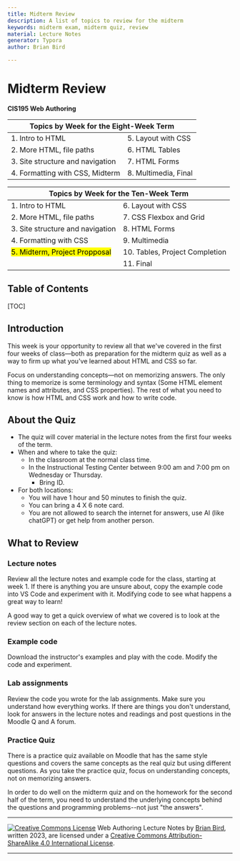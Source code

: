 ```yaml
---
title: Midterm Review
description: A list of topics to review for the midterm
keywords: midterm exam, midterm quiz, review
material: Lecture Notes
generator: Typora
author: Brian Bird

---
```


<h1>Midterm Review</h1>

**CIS195 Web Authoring**

<table hidden>
  <thead>
    <tr>
      <th colspan="2">Topics by Week for the Eight-Week Term</th>
    </tr>
  </thead>
  <tbody>
    <tr>
      <td>1. Intro to HTML</td>
      <td>5. Layout with CSS</td>
    </tr>
    <tr>
      <td>2. More HTML, file paths</td>
      <td>6. HTML Tables</td>
    </tr>
    <tr>
      <td>3. Site structure and navigation</td>
      <td>7. HTML Forms</td>
    </tr>
    <tr>
      <td>4. Formatting with CSS, Midterm</td>
      <td>8. Multimedia, Final</td>
    </tr>
  </tbody>
</table>
<table >
  <thead>
    <tr>
      <th colspan="2">Topics by Week for the Ten-Week Term</th>
    </tr>
  </thead>
  <tbody>
    <tr>
      <td>1. Intro to HTML</td>
      <td>6. Layout with CSS</td>
    </tr>
    <tr>
      <td>2. More HTML, file paths</td>
      <td>7. CSS Flexbox and Grid</td>
    </tr>
    <tr>
      <td>3. Site structure and navigation</td>
      <td>8. HTML Forms</td>
    </tr>
    <tr>
      <td>4. Formatting with CSS</td>
      <td>9. Multimedia</td>
    </tr>
    <tr>
      <td><mark>5. Midterm, Project Propposal</mark></td>
      <td>10. Tables, Project Completion</td>
    </tr>
      <tr>
          <td></td>
          <td>11. Final</td>
      </tr>
  </tbody>
</table>




<h2>Table of Contents</h2>

[TOC]

## Introduction

This week is your opportunity to review all that we've covered in the first four weeks of class&mdash;both as preparation for the midterm quiz as well as a way to firm up what you've learned about HTML and CSS so far.

Focus on understanding concepts&mdash;not on memorizing answers. The only thing to memorize is some terminology and syntax (Some HTML element names and attributes, and CSS properties). The rest of what you need to know is how HTML and CSS work and how to write code.



## About the Quiz

- The quiz will cover material in the lecture notes from the first four weeks of the term.
- When and where to take the quiz:
  - In the classroom at the normal class time.
  - In the Instructional Testing Center between 9:00 am and 7:00 pm on Wednesday or Thursday.
    - Bring ID.
- For both locations:
  - You will have 1 hour and 50 minutes to finish the quiz.
  - You can bring a 4 X 6 note card.
  - You are not allowed to search the internet for answers, use AI (like chatGPT) or get help from another person.




## What to Review

### Lecture notes

Review all the lecture notes and example code for the class, starting at week 1. If there is anything you are unsure about, copy the example code into VS Code and experiment with it. Modifying code to see what happens a great way to learn!

A good way to get a quick overview of what we covered is to look at the review section on each of the lecture notes.

### Example code

Download the instructor's examples and play with the code. Modify the code and experiment.

### Lab assignments

Review the code you wrote for the lab assignments. Make sure you understand how everything works. If there are things you don't understand, look for answers in the lecture notes and readings and post questions in the Moodle Q and A forum.

### Practice Quiz

There is a practice quiz available on Moodle that has the same style questions and covers the same concepts as the real quiz but using different questions. As you take the practice quiz, focus on understanding concepts, not on memorizing answers.

In order to do well on the midterm quiz and on the homework for the second half of the term, you need to understand the underlying concepts behind the questions and programming problems--not just "the answers". 

------

[![Creative Commons License](https://i.creativecommons.org/l/by-sa/4.0/88x31.png)](http://creativecommons.org/licenses/by-sa/4.0/) Web Authoring Lecture Notes by [Brian Bird](https://profbird.dev), written <time>2023, are licensed under a [Creative Commons Attribution-ShareAlike 4.0 International License](http://creativecommons.org/licenses/by-sa/4.0/). 

------------

